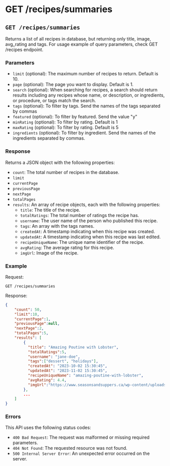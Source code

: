 # GET /recipes/summaries

## `GET /recipes/summaries`

Returns a list of all recipes in database, but returning only title, image, avg_rating and tags.
For usage example of query parameters, check GET /recipes endpoint.

### Parameters

- `limit` (optional): The maximum number of recipes to return. Default is 10.
- `page` (optional): The page you want to display. Default is 1.
- `search` (optional): When searching for recipes, a search should return results including any recipes whose name, or description, or ingredients, or procedure, or tags match the search.
- `tags` (optional): To filter by tags. Send the names of the tags separated by commas
- `featured` (optional): To filter by featured. Send the value "y"
- `minRating` (optional): To filter by rating. Default is 1
- `maxRating` (optional): To filter by rating. Default is 5
- `ingredients` (optional): To filter by ingredient. Send the names of the ingredients separated by commas.

### Response

Returns a JSON object with the following properties:

- `count`: The total number of recipes in the database.
- `limit`
- `currentPage`
- `previousPage`
- `nextPage`
- `totalPages`
- `results`: An array of recipe objects, each with the following properties:
  - `title`: The title of the recipe.
  - `totalRatings`: The total number of ratings the recipe has.
  - `username`: The user name of the person who published this recipe.
  - `tags`: An array with the tags names.
  - `createdAt`: A timestamp indicating when this recipe was created.
  - `updatedAt`: A timestamp indicating when this recipe was last edited.
  - `recipeUniqueName`: The unique name identifier of the recipe.
  - `avgRating`: The average rating for this recipe.
  - `imgUrl`: Image of the recipe.

### Example

Request:

```
GET /recipes/summaries
```

Response:

```json
{
    "count": 50,
    "limit":10,
    "currentPage":1,
    "previousPage":null,
    "nextPage":2,
    "totalPages":5,
    "results": [
        {
          "title": "Amazing Poutine with Lobster",
          "totalRatings":5,
          "username": "jane-doe",
          "tags":["dessert", "holidays"],
          "createdAt": "2023-10-02 15:30:45",
          "updatedAt": "2023-11-02 15:30:45",
          "recipeUniqueName": "amazing-poutine-with-lobster",
          "avgRating": 4.4,
          "imgUrl":"https://www.seasonsandsuppers.ca/wp-content/uploads/2014/01/new-poutine-1.jpg"
        },
        ...
    ]
}

```

### Errors

This API uses the following status codes:

- `400 Bad Request`: The request was malformed or missing required parameters.
- `404 Not Found`: The requested resource was not found.
- `500 Internal Server Error`: An unexpected error occurred on the server.
